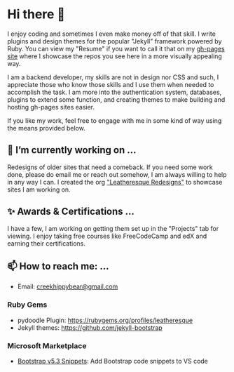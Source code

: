 # Hi there 👋

I enjoy coding and sometimes I even make money off of that skill. I write plugins and design themes for the popular "Jekyll" framework powered by Ruby. You can view my "Resume" if you want to call it that on my [gh-pages site](https://leatheresque.github.io/) where I showcase the repos you see here in a more visually appealing way.

I am a backend developer, my skills are not in design nor CSS and such, I appreciate those who know those skills and I use them when needed to accomplish the task. I am more into the authentication system, databases, plugins to extend some function, and creating themes to make building and hosting gh-pages sites easier.

If you like my work, feel free to engage with me in some kind of way using the means provided below. 

## 🔭 I’m currently working on ...

Redesigns of older sites that need a comeback. If you need some work done, please do email me or reach out somehow, I am always willing to help in any way I can. I created the org ["Leatheresque Redesigns"](https://github.com/site-redesigns) to showcase sites I am working on.

## ✨ Awards & Certifications ...

I have a few, I am working on getting them set up in the "Projects" tab for viewing. I enjoy taking free courses like FreeCodeCamp and edX and earning their certifications. 

## 📫 How to reach me: ...

- Email: [creekhippybear@gmail.com](mailto:creekhippybear@gmail.com)

### Ruby Gems

- pydoodle Plugin: https://rubygems.org/profiles/leatheresque
- Jekyll themes: https://github.com/jekyll-bootstrap

### Microsoft Marketplace

- [Bootstrap v5.3 Snippets](https://marketplace.visualstudio.com/items?itemName=leatheresque.bootstrap-v5-snippets): Add Bootstrap code snippets to VS code
<!--
**leatheresque/leatheresque** is a ✨ _special_ ✨ repository because its `README.md` (this file) appears on your GitHub profile.

Here are some ideas to get you started:

- 🔭 I’m currently working on ...
- 🌱 I’m currently learning ...
- 👯 I’m looking to collaborate on ...
- 🤔 I’m looking for help with ...
- 💬 Ask me about ...
- 📫 How to reach me: ...
- 😄 Pronouns: ...
- ⚡ Fun fact: ...
-->
